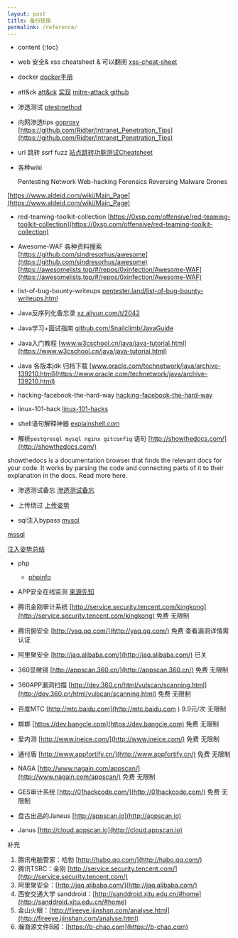 ```yaml
---
layout: post
title: 备份链接
permalink: /reference/
---
```


* content
{:toc}

- web 安全& xss cheatsheet & 可以翻阅
  [xss-cheat-sheet](https://portswigger.net/web-security/cross-site-scripting/cheat-sheet)
  
- docker
  [docker手册](https://github.com/wsargent/docker-cheat-sheet/tree/master/zh-cn)

- att&ck
  [att&ck](https://attack.mitre.org/)
  [实现](https://github.com/lengjibo/ATT-CK-CN/blob/master/ATT%26CK%E6%A8%A1%E5%9E%8B.md)
  [mitre-attack github ](https://github.com/mitre-attack)

- 渗透测试
  [ptestmethod](https://ptestmethod.readthedocs.io/en/latest/index.html)

- 内网渗透tips
[goproxy](https://github.com/snail007/goproxy)
[https://github.com/Ridter/Intranet_Penetration_Tips](https://github.com/Ridter/Intranet_Penetration_Tips)

- url 跳转 ssrf fuzz
[站点跳转功能测试Cheatsheet](https://xz.aliyun.com/t/6225)

- 各种wiki


    Pentesting
    Network
    Web-hacking
    Forensics
    Reversing
    Malware
    Drones


[https://www.aldeid.com/wiki/Main_Page](https://www.aldeid.com/wiki/Main_Page)

- red-teaming-toolkit-collection
[https://0xsp.com/offensive/red-teaming-toolkit-collection](https://0xsp.com/offensive/red-teaming-toolkit-collection)

- Awesome-WAF  各种资料搜索
[https://github.com/sindresorhus/awesome](https://github.com/sindresorhus/awesome)
[https://awesomelists.top/#/repos/0xinfection/Awesome-WAF](https://awesomelists.top/#/repos/0xinfection/Awesome-WAF)

- list-of-bug-bounty-writeups
[pentester.land/list-of-bug-bounty-writeups.html](https://pentester.land/list-of-bug-bounty-writeups.html)

- Java反序列化备忘录
[xz.aliyun.com/t/2042](https://xz.aliyun.com/t/2042)

- Java学习+面试指南
[github.com/Snailclimb/JavaGuide](https://github.com/Snailclimb/JavaGuide)

- Java入门教程
[www.w3cschool.cn/java/java-tutorial.html](https://www.w3cschool.cn/java/java-tutorial.html)

- Java 各版本jdk 归档下载
[www.oracle.com/technetwork/java/archive-139210.html](https://www.oracle.com/technetwork/java/archive-139210.html)

- hacking-facebook-the-hard-way
[hacking-facebook-the-hard-way](https://www.symbo1.com/articles/2019/05/21/hacking-facebook-the-hard-way.html)

- linux-101-hack
[linux-101-hacks](https://wrfly.gitbooks.io/linux-101-hacks/content/)

- shell语句解释神器
[explainshell.com](https://explainshell.com/)

- 解析`postgresql mysql nginx gitconfig` 语句
[http://showthedocs.com/](http://showthedocs.com/)

showthedocs is a documentation browser that finds the relevant docs for your code. It works by parsing the code and connecting parts of it to their explanation in the docs. Read more here.

- 渗透测试备忘
[渗透测试备忘](https://github.com/Ridter/Intranet_Penetration_Tips)

- 上传绕过
[上传姿势](https://xz.aliyun.com/t/6047#reply-12557)

- sql注入bypass
[mysql](https://github.com/aleenzz/MYSQL_SQL_BYPASS_WIKI)

[mssql](https://github.com/aleenzz/MSSQL_SQL_BYPASS_WIKI)

[注入姿势总结](https://xz.aliyun.com/t/5980)

- php
  - [phpinfo](https://xz.aliyun.com/t/6131)
- APP安全在线监测
[来源先知](https://xz.aliyun.com/t/519)

- 腾讯金刚审计系统 [http://service.security.tencent.com/kingkong](http://service.security.tencent.com/kingkong) 免费 无限制
- 腾讯御安全 [http://yaq.qq.com/](http://yaq.qq.com/) 免费 查看漏洞详情需认证
- 阿里聚安全 [http://jaq.alibaba.com/](http://jaq.alibaba.com/) 已关
- 360显微镜 [http://appscan.360.cn/](http://appscan.360.cn/) 免费 无限制
- 360APP漏洞扫描 [http://dev.360.cn/html/vulscan/scanning.html](http://dev.360.cn/html/vulscan/scanning.html) 免费 无限制
- 百度MTC [http://mtc.baidu.com](http://mtc.baidu.com ) 9.9元/次 无限制
- 梆梆 [https://dev.bangcle.com](https://dev.bangcle.com) 免费 无限制
- 爱内测 [http://www.ineice.com/](http://www.ineice.com/) 免费 无限制
- 通付盾 [http://www.appfortify.cn/](http://www.appfortify.cn/) 免费 无限制
- NAGA [http://www.nagain.com/appscan/](http://www.nagain.com/appscan/) 免费 无限制
- GES审计系统 [http://01hackcode.com/](http://01hackcode.com/) 免费 无限制
- 盘古出品的Janeus [http://appscan.io](http://appscan.io)
- Janus [http://cloud.appscan.io](http://cloud.appscan.io)

补充

1. 腾讯电脑管家：哈勃 [http://habo.qq.com/](http://habo.qq.com/)
2. 腾讯TSRC：金刚 [http://service.security.tencent.com/](http://service.security.tencent.com/)
3. 阿里聚安全：[http://jaq.alibaba.com/](http://jaq.alibaba.com/)
4. 西安交通大学 sanddroid：[http://sanddroid.xjtu.edu.cn/#home](http://sanddroid.xjtu.edu.cn/#home)
5. 金山火眼：[http://fireeye.ijinshan.com/analyse.html](http://fireeye.ijinshan.com/analyse.html)
6. 瀚海源文件B超：[https://b-chao.com](https://b-chao.com)
